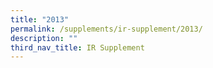 ```yaml
---
title: "2013"
permalink: /supplements/ir-supplement/2013/
description: ""
third_nav_title: IR Supplement
---
```

